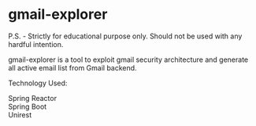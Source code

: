 # gmail-explorer

P.S. - Strictly for educational purpose only. Should not be used with any hardful intention.

gmail-explorer is a tool to exploit gmail security architecture and generate all active email list from Gmail backend.


Technology Used:

Spring Reactor<br>
Spring Boot<br>
Unirest
